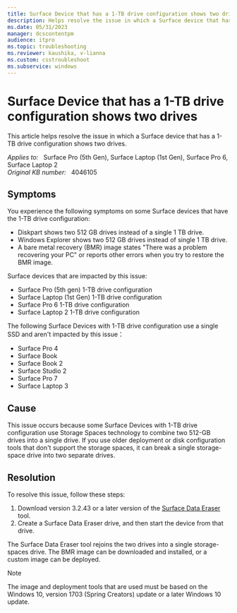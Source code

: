 ```yaml
---
title: Surface Device that has a 1-TB drive configuration shows two drives
description: Helps resolve the issue in which a Surface device that has a 1-TB drive configuration shows two drives.
ms.date: 05/31/2023
manager: dcscontentpm
audience: itpro
ms.topic: troubleshooting
ms.reviewer: kaushika, v-lianna
ms.custom: csstroubleshoot
ms.subservice: windows
---
```

# Surface Device that has a 1-TB drive configuration shows two drives

This article helps resolve the issue in which a Surface device that has a 1-TB drive configuration shows two drives.

_Applies to:_ &nbsp; Surface Pro (5th Gen), Surface Laptop (1st Gen), Surface Pro 6, Surface Laptop 2  
_Original KB number:_ &nbsp; 4046105

## Symptoms

You experience the following symptoms on some Surface devices that have the 1-TB drive configuration:

- Diskpart shows two 512 GB drives instead of a single 1 TB drive.
- Windows Explorer shows two 512 GB drives instead of single 1 TB drive.
- A bare metal recovery (BMR) image states "There was a problem recovering your PC" or reports other errors when you try to restore the BMR image.

Surface devices that are impacted by this issue:

- Surface Pro (5th gen) 1-TB drive configuration
- Surface Laptop (1st Gen) 1-TB drive configuration
- Surface Pro 6 1-TB drive configuration
- Surface Laptop 2 1-TB drive configuration

The following Surface Devices with 1-TB drive configuration use a single SSD and aren't impacted by this issue：

- Surface Pro 4
- Surface Book
- Surface Book 2
- Surface Studio 2
- Surface Pro 7
- Surface Laptop 3

## Cause

This issue occurs because some Surface Devices with 1-TB drive configuration use Storage Spaces technology to combine two 512-GB drives into a single drive. If you use older deployment or disk configuration tools that don't support the storage spaces, it can break a single storage-space drive into two separate drives.

## Resolution

To resolve this issue, follow these steps:

1. Download version 3.2.43 or a later version of the [Surface Data Eraser](https://www.microsoft.com/download/details.aspx?id=46703) tool.
2. Create a Surface Data Eraser drive, and then start the device from that drive.

The Surface Data Eraser tool rejoins the two drives into a single storage-spaces drive. The BMR image can be downloaded and installed, or a custom image can be deployed.

> [!NOTE]
> The image and deployment tools that are used must be based on the Windows 10, version 1703 (Spring Creators) update or a later Windows 10 update.  